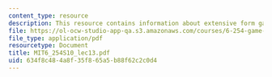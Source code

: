 ```yaml
---
content_type: resource
description: This resource contains information about extensive form games.
file: https://ol-ocw-studio-app-qa.s3.amazonaws.com/courses/6-254-game-theory-with-engineering-applications-spring-2010/634f8c484a8f35f865a5b88f62c2c0d4_MIT6_254S10_lec13.pdf
file_type: application/pdf
resourcetype: Document
title: MIT6_254S10_lec13.pdf
uid: 634f8c48-4a8f-35f8-65a5-b88f62c2c0d4
---
```


